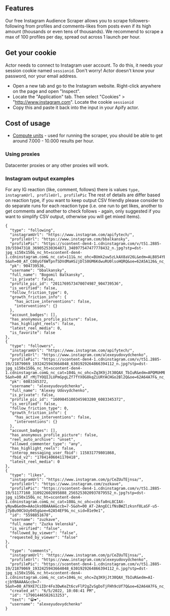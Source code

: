 ## Features
Our free Instagram Audience Scraper allows you to scrape followers-following from profiles and comments-likes from posts even if its high amount (thousands or even tens of thousands). We recommend to scrape a max of 100 profiles per day, spread out across 1 launch per hour.

## Get your cookie
Actor needs to connect to Instagram user account. To do this, it needs your session cookie named `sessionid`.
Don't worry! Actor doesn't know your password, nor your email address.

- Open a new tab and go to the Instagram website. Right-click anywhere on the page and open "Inspect".
- Locate the "Application" tab. Then select "Cookies" > "http://www.instagram.com". Locate the cookie `sessionid`
- Copy this and paste it back into the input in your Apify actor.

## Cost of usage
- [Compute units](https://apify.com/pricing/actors) - used for running the scraper, you should be able to get around 7.000 - 10.000 results per hour.

### Using proxies
Datacenter proxies or any other proxies will work.

### Instagram output examples

For any IG reaction (like, comment, follows) there is values `type, instagramUrl, profileUrl, profilePic`
The rest of details are differ based on reaction type, if you want to keep output CSV friendly please consider to do separate runs for each reaction type (i.e. one run to get likes, another to get comments and another to check follows - again, only suggested if you want to simplify CSV output, otherwise you will get mixed items).

```jsonc
{
  "type": "following",
  "instagramUrl": "https://www.instagram.com/apifytech/",
  "profileUrl": "https://www.instagram.com/bbalkansky",
  "profilePic": "https://scontent-den4-1.cdninstagram.com/v/t51.2885-19/55947318_369052530364871_348977547477778432_n.jpg?stp=dst-jpg_s150x150&_nc_ht=scontent-den4-1.cdninstagram.com&_nc_cat=111&_nc_ohc=BUmk2uw5zLkAX8aV26L&edm=ALB854YBAAAA&ccb=7-5&oh=00_AT_C08yGf6WTpnfSDVdMaHSzjDlS0GM6KdwuRU0lsoHQRQ&oe=62A5A126&_nc_sid=04cb80",
  "pk": 904739536,
  "username": "bbalkansky",
  "full_name": "Bogomil Balkansky",
  "is_private": false,
  "profile_pic_id": "2011769573470074987_904739536",
  "is_verified": false,
  "follow_friction_type": 0,
  "growth_friction_info": {
    "has_active_interventions": false,
    "interventions": {}
  },
  "account_badges": [],
  "has_anonymous_profile_picture": false,
  "has_highlight_reels": false,
  "latest_reel_media": 0,
  "is_favorite": false
},
{
  "type": "followers",
  "instagramUrl": "https://www.instagram.com/apifytech/",
  "profileUrl": "https://www.instagram.com/alexeyudovydchenko",
  "profilePic": "https://scontent-den4-1.cdninstagram.com/v/t51.2885-19/21879069_1932425943664048_6301929264866394112_n.jpg?stp=dst-jpg_s150x150&_nc_ht=scontent-den4-1.cdninstagram.com&_nc_cat=104&_nc_ohc=Zq3K9jJt30QAX_TbIuR&edm=APQMUHMBAAAA&ccb=7-5&oh=00_AT_rMjTYOQIJLUPmGpgLZf7fYX0G8kqZiURYACHGo2Bl2Q&oe=62A64A7F&_nc_sid=e5d0a6",
  "pk": 6083345372,
  "username": "alexeyudovydchenko",
  "full_name": "Alexey Udovydchenko",
  "is_private": false,
  "profile_pic_id": "1609845100345983280_6083345372",
  "is_verified": false,
  "follow_friction_type": 0,
  "growth_friction_info": {
    "has_active_interventions": false,
    "interventions": {}
  },
  "account_badges": [],
  "has_anonymous_profile_picture": false,
  "reel_auto_archive": "unset",
  "allowed_commenter_type": "any",
  "has_highlight_reels": false,
  "interop_messaging_user_fbid": 115831779801868,
  "fbid_v2": "17841406041170418",
  "latest_reel_media": 0
},
{
  "type": "likes",
  "instagramUrl": "https://www.instagram.com/p/CeZUuTEjnsa/",
  "profileUrl": "https://www.instagram.com/zuzkave",
  "profilePic": "https://scontent-den4-1.cdninstagram.com/v/t51.2885-19/51177160_310922602895888_2565253020937879552_n.jpg?stp=dst-jpg_s150x150&_nc_ht=scontent-den4-1.cdninstagram.com&_nc_cat=108&_nc_ohc=cdsfa0nL8CIAX-yNywB&edm=AAo1ks0BAAAA&ccb=7-5&oh=00_AT-2AngECifNsBWZlzksnf8LaSF-u5-j7pBu90CbUy045g&oe=62A54EF9&_nc_sid=01e9e1",
  "id": "5598851678",
  "username": "zuzkave",
  "full_name": "Zuzka Velenská",
  "is_verified": "false",
  "followed_by_viewer": "false",
  "requested_by_viewer": "false"
},
{
  "type": "comments",
  "instagramUrl": "https://www.instagram.com/p/CeZUuTEjnsa/",
  "profileUrl": "https://www.instagram.com/alexeyudovydchenko",
  "profilePic": "https://scontent-den4-1.cdninstagram.com/v/t51.2885-19/21879069_1932425943664048_6301929264866394112_n.jpg?stp=dst-jpg_s150x150&_nc_ht=scontent-den4-1.cdninstagram.com&_nc_cat=104&_nc_ohc=Zq3K9jJt30QAX_TbIuR&edm=AI-cjbYBAAAA&ccb=7-5&oh=00_AT9XE7CiIDr4Fo3DwKeZt6cvFlP2gZvSgDoTjFHh9cUf7Q&oe=62A64A7F&_nc_sid=ba0005",
  "created_at": "6/5/2022, 10:08:41 PM",
  "id": "17901446582613253",
  "text": "😀❤️",
  "username": "alexeyudovydchenko"
}
```